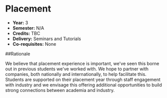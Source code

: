 Placement
=========

+ __Year:__ 3
+ __Semester:__ N/A
+ __Credits:__ TBC
+ __Delivery:__ Seminars and Tutorials
+ __Co-requisites:__ None


##Rationale

We believe that placement experience is important, we've seen this borne out in previous students we've worked with. We hope to partner with companies, both nationally and internationally, to help facilitate this. Students are supported on their placement year through staff engagement with industry and we envisage this offering additional opportunities to build strong connections between academia and industry.